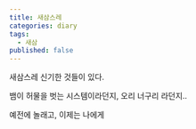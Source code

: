 ```yaml
---
title: 새삼스레
categories: diary
tags:
  - 새삼
published: false
---
```

새삼스레 신기한 것들이 있다.

뱀이 허물을 벗는 시스템이라던지, 오리 너구리 라던지..

예전에 놀래고, 이제는 나에게 